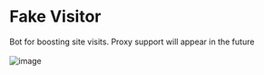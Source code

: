 # Fake Visitor
Bot for boosting site visits. Proxy support will appear in the future
<br><br>
![image](https://user-images.githubusercontent.com/42089958/120065137-44aa5c00-c089-11eb-8e35-92009d1d6253.png)
